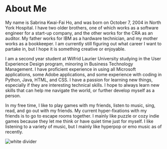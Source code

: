 # About Me

My name is Sabrina Kwai-Fai Ho, and was born on October 7, 2004 in North York Hospital. I have two older brothers, one of which works as a software engineer for a start-up company, and the other works for the CRA as an auditor. My father works for IBM as a hardware technician, and my mother works as a bookkeeper. I am currently still figuring out what career I want to partake in, but I hope it is something creative or enjoyable.

I am a second year student at Wilfrid Laurier University studying in the User Experience Design program, minoring in Business Technology Management. I have proficient experience in using all Microsoft applications, some Adobe applications, and some experience with coding in Python, Java, HTML, and CSS. I have a passion for learning new things, especially if they are interesting technical skills. I hope to always learn new skills that can help me navigate the world, or further develop myself as a person.

In my free time, I like to play games with my friends, listen to music, sing, read, and go out with my friends. My current hyper-fixations with my friends is to go to escape rooms together. I mainly like puzzle or cozy indie games because they let me think or have quiet time just for myself. I like listening to a variety of music, but I mainly like hyperpop or emo music as of recently.

![white divider](https://via.placeholder.com/2000x5/FFFFFF/FFFFFF)
